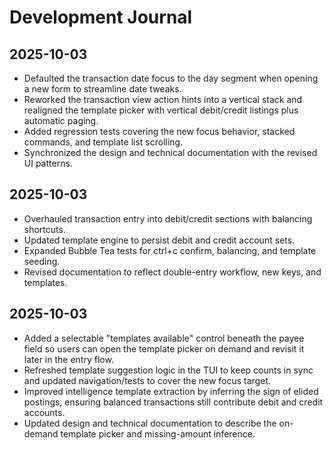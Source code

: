 # Development Journal

## 2025-10-03
- Defaulted the transaction date focus to the day segment when opening a new form to streamline date tweaks.
- Reworked the transaction view action hints into a vertical stack and realigned the template picker with vertical debit/credit listings plus automatic paging.
- Added regression tests covering the new focus behavior, stacked commands, and template list scrolling.
- Synchronized the design and technical documentation with the revised UI patterns.

## 2025-10-03
- Overhauled transaction entry into debit/credit sections with balancing shortcuts.
- Updated template engine to persist debit and credit account sets.
- Expanded Bubble Tea tests for ctrl+c confirm, balancing, and template seeding.
- Revised documentation to reflect double-entry workflow, new keys, and templates.

## 2025-10-03
- Added a selectable "templates available" control beneath the payee field so users can open the template picker on demand and revisit it later in the entry flow.
- Refreshed template suggestion logic in the TUI to keep counts in sync and updated navigation/tests to cover the new focus target.
- Improved intelligence template extraction by inferring the sign of elided postings, ensuring balanced transactions still contribute debit and credit accounts.
- Updated design and technical documentation to describe the on-demand template picker and missing-amount inference.
